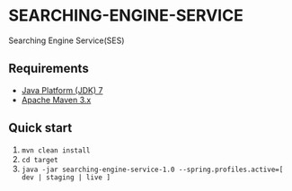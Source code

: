 SEARCHING-ENGINE-SERVICE
=================================
Searching Engine Service(SES)

Requirements
------------
* [Java Platform (JDK) 7](http://www.oracle.com/technetwork/java/javase/downloads/index.html)
* [Apache Maven 3.x](http://maven.apache.org/)

Quick start
-----------
1. `mvn clean install`
2. `cd target`
3. `java -jar searching-engine-service-1.0 --spring.profiles.active=[ dev | staging | live ]`